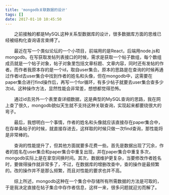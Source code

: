 ```yaml
---
title: 'mongodb关联数据的设计'
tags: []
date: 2017-01-10 10:45:50
---
```


　　之前接触的都是MySQL这种关系型数据库的设计，很多数据库方面的思维已经被结构化查询语言束缚了。 

　　最近在写一个类似论坛的一个小项目，前端用的是React，后端用node.js和mongodb。在写获取发帖列表接口的时候，需求是获取一个帖子数组，每个数组成员就是一个帖子对象，帖子对象里包括文章标题、文章内容，同时还有发帖的作者。而作者我原本存的是一个id，取自user集合。原本的思路是在查询的时候再通过作者id去user集合中找到作者的姓名和头像，但在mongodb中，这需要在paper集合进行find操作后，再写一个for循环，有多少帖子就要去user集合查多少次id。这种操作方法，显然性能会非常差，想想都觉得恐怖。 

　　通过id去另外一个表里查详细数据，这是典型的MySQL查询的思路，我在网上查了很久，mongodb貌似天生就不支持这种关联查询，实现起来都要绕很大的弯子。 

　　最后，我想明白一个事情，作者的姓名和头像就应该直接存在paper集合中，在存单条帖子的时候，就直接存进去，这样取的时候只做一次find查询，那性能将是非常棒的。 

　　查询的性能提升了，但其他方面就要多花费一些。首先是数据出现了冗余，作者的姓名在user集合和paper集合中重复出现，并在paper集合中重复多次，mongodb实际上是在拿空间换时间。其次，数据维护更复杂，当要修改作者姓名时，要做得操作就非常多了，不过，在数据库的增删改查中，查的操作是最频繁的。改的操作并不是那么频繁，而且对性能的要求也并不高。 

　　综上所述，mongodb这种在一个集合中存储所有所需数据的方法是可取的，于是我决定直接在帖子集合中存作者信息，这样一来，很多问题就迎刃而解了。